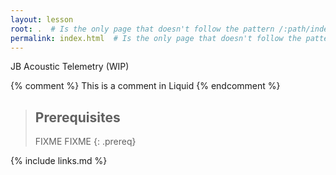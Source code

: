 ```yaml
---
layout: lesson
root: .  # Is the only page that doesn't follow the pattern /:path/index.html
permalink: index.html  # Is the only page that doesn't follow the pattern /:path/index.html
---
```

JB Acoustic Telemetry (WIP)

<!-- this is an html comment -->

{% comment %} This is a comment in Liquid {% endcomment %}

> ## Prerequisites
>
> FIXME
> FIXME
{: .prereq}

{% include links.md %}
